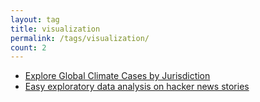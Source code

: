 ```yaml
---
layout: tag
title: visualization
permalink: /tags/visualization/
count: 2
---
```


- [Explore Global Climate Cases by Jurisdiction](https://clementbm.github.io/project/2023/08/30/climate-cases-visualization-by-jurisdiction.html)
- [Easy exploratory data analysis on hacker news stories](https://clementbm.github.io/study/2022/07/05/nltk-eda-hackernews.html)
